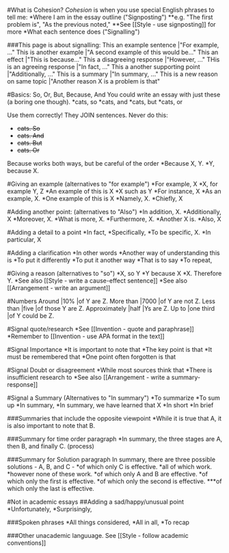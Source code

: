 #What is Cohesion?
_Cohesion_ is when you use special English phrases to tell me:
*Where I am in the essay outline ("Signposting")
**e.g. "The first problem is", "As the previous noted,"
**See [[Style - use signposting]] for more
*What each sentence does ("Signalling")

###This page is about signalling:
This an example sentence            |"For example, ..."
This is another example             |"A second example of this would be..."
This an effect                      |"This is because..."
This a disagreeing response         |"However, ..."
THis is an agreeing response        |"In fact, ..."
This a another supporting point     |"Additionally, ..."
This is a summary                   |"In summary, ..."
This is a new reason on same topic  |"Another reason X is a problem  is that"


#Basics: So, Or, But, Because, And
You could write an essay with just these (a boring one though).
*cats, so
*cats, and
*cats, but
*cats, or

Use them correctly! They JOIN sentences. Never do this:
* ~~cats. So~~
* ~~cats. And~~
* ~~cats. But~~
* ~~cats. Or~~

Because works both ways, but be careful of the order
*Because X, Y.
*Y, because X.

#Giving an example (alternatives to "for example")
*For example, X
*X, for example Y, Z
*An example of this is X
*X such as Y
*For instance, X
*As an example, X.
*One example of this is X
*Namely, X.
*Chiefly, X



#Adding another point: (alternatives to "Also")
*In addition, X.
*Additionally, X
*Moreover, X.
*What is more, X.
*Furthermore, X.
*Another X is.
*Also, X

#Adding a detail to a point
*In fact, 
*Specifically, 
*To be specific, X.
*In particular, X



#Adding a clarification
*In other words
*Another way of understanding this is
*To put it differently
*To put it another way
*That is to say
*To repeat,


#Giving a reason (alternatives to "so")
*X, so Y
*Y because X
*X. Therefore Y.
*See also [[Style - write a cause-effect sentence]]
*See also [[Arrangement - write an argument]]

#Numbers
Around          |10%        |of Y are Z.
More than       |7000       |of Y are not Z.
Less than       |five       |of those Y are Z.
Approximately   |half       |Ys are Z.
Up to           |one third  |of Y could be Z.

#Signal quote/research
*See [[Invention - quote and paraphrase]]
*Remember to [[Invention - use APA format in the text]]

#Signal Importance
*It is important to note that
*The key point is that
*It must be remembered that
*One point often forgotten is that

#Signal Doubt or disagreement
*While most sources think that
*There is insufficient research to
*See also [[Arrangement - write a summary-response]]

#Signal a Summary (Alternatives to "In summary")
*To summarize
*To sum up
*In summary,
*In summary, we have learned that X
*In short
*In brief


###Summaries that include the opposite viewpoint
*While it is true that A, it is also important to note that B.

###Summary for time order paragraph
*In summary, the three stages are A, then B, and finally C. (process)

###Summary for Solution paragraph
In summary, there are three possible solutions - A, B, and C -
*of which only C is effective.
*all of which work.
*however none of these work.
*of which only A and B are effective.
*of which only the first is effective.
*of which only the second is effective.
***of which only the last is effective.

#Not in academic essays
##Adding a sad/happy/unusual point
*Unfortunately, 
*Surprisingly,

###Spoken phrases
*All things considered,
*All in all,
*To recap

###Other unacademic languuage. See [[Style - follow academic conventions]]







